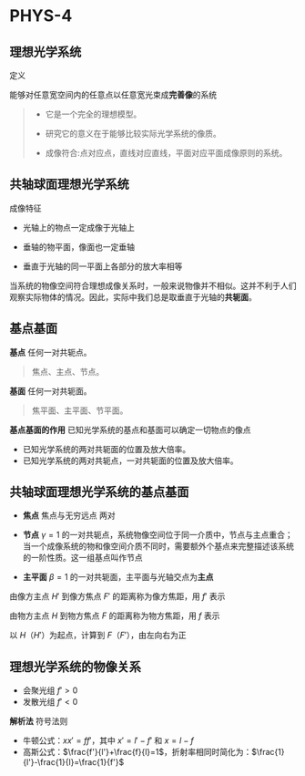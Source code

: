 # PHYS-4

## 理想光学系统

定义

能够对任意宽空间内的任意点以任意宽光束成**完善像**的系统

> - 它是一个完全的理想模型。
> 
> - 研究它的意义在于能够比较实际光学系统的像质。
> 
> - 成像符合:点对应点，直线对应直线，平面对应平面成像原则的系统。

## 共轴球面理想光学系统

成像特征

- 光轴上的物点一定成像于光轴上

- 垂轴的物平面，像面也一定垂轴

- 垂直于光轴的同一平面上各部分的放大率相等

当系统的物像空间符合理想成像关系时，一般来说物像并不相似。这并不利于人们观察实际物体的情况。因此，实际中我们总是取垂直于光轴的**共轭面**。

## 基点基面

**基点** 任何一对共轭点。 

> 焦点、主点、节点。

**基面** 任何一对共轭面。

> 焦平面、主平面、节平面。

**基点基面的作用** 已知光学系统的基点和基面可以确定一切物点的像点

- 已知光学系统的两对共轭面的位置及放大倍率。
- 已知光学系统的两对共轭点，一对共轭面的位置及放大倍率。

## 共轴球面理想光学系统的基点基面

- **焦点** 焦点与无穷远点 两对

- **节点** $\gamma=1$ 的一对共轭点，系统物像空间位于同一介质中，节点与主点重合；当一个成像系统的物和像空间介质不同时，需要额外个基点来完整描述该系统的一阶性质。这一组基点叫作节点

- **主平面** $\beta=1$ 的一对共轭面，主平面与光轴交点为**主点**

由像方主点 $H'$ 到像方焦点 $F'$ 的距离称为像方焦距，用 $f'$ 表示

由物方主点 $H$ 到物方焦点 $F$ 的距离称为物方焦距，用 $f$ 表示

以 $H$（$H'$）为起点，计算到 $F$（$F'$），由左向右为正

## 理想光学系统的物像关系

- 会聚光组 $f'>0$
- 发散光组 $f'<0$

**解析法** 符号法则

- 牛顿公式：$xx'=ff'$，其中 $x'=l'-f'$ 和 $x=l-f$
- 高斯公式：$\frac{f'}{l'}+\frac{f}{l}=1$，折射率相同时简化为：$\frac{1}{l'}-\frac{1}{l}=\frac{1}{f'}$
